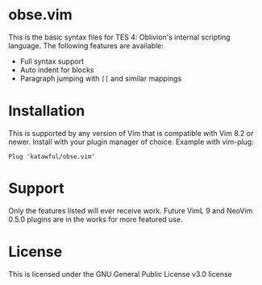 # obse.vim
This is the basic syntax files for TES 4: Oblivion's internal scripting language.
The following features are available:
* Full syntax support
* Auto indent for blocks
* Paragraph jumping with `[[` and similar mappings

# Installation
This is supported by any version of Vim that is compatible with Vim 8.2 or newer.
Install with your plugin manager of choice.
Example with vim-plug:
```vim
Plug 'katawful/obse.vim'
```

# Support
Only the features listed will ever receive work.
Future VimL 9 and NeoVim 0.5.0 plugins are in the works for more featured use.

# License
This is licensed under the GNU General Public License v3.0 license
